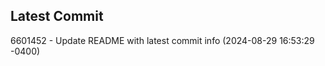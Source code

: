 
## Latest Commit
6601452 - Update README with latest commit info (2024-08-29 16:53:29 -0400) <Yunxi-Zhou>
